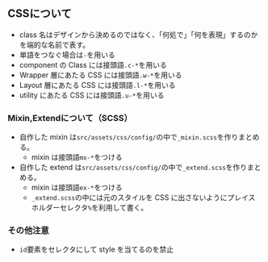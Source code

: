 <h2>CSSについて</h2>

- class 名はデザインから決めるのではなく、「何処で」「何を表現」するのかを端的な名前で表す。
- 単語をつなぐ場合は`-`を用いる
- component の Class には接頭語`.c-*`を用いる
- Wrapper 層にあたる CSS には接頭語`.w-*`を用いる
- Layout 層にあたる CSS には接頭語`.l-*`を用いる
- utility にあたる CSS には接頭語`.u-*`を用いる

<h3>Mixin,Extendについて（SCSS）</h3>

- 自作した mixin は`src/assets/css/config/`の中で`_mixin.scss`を作りまとめる。
  - mixin は接頭語`mx-*`をつける
- 自作した extend は`src/assets/css/config/`の中で`_extend.scss`を作りまとめる。
  - mixin は接頭語`ex-*`をつける
  - `_extend.scss`の中には元のスタイルを CSS に出さないようにプレイスホルダーセレクタ`%`を利用して書く。

### その他注意

- `id`要素をセレクタにして style を当てるのを禁止
